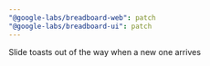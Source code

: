 ```yaml
---
"@google-labs/breadboard-web": patch
"@google-labs/breadboard-ui": patch
---
```


Slide toasts out of the way when a new one arrives
